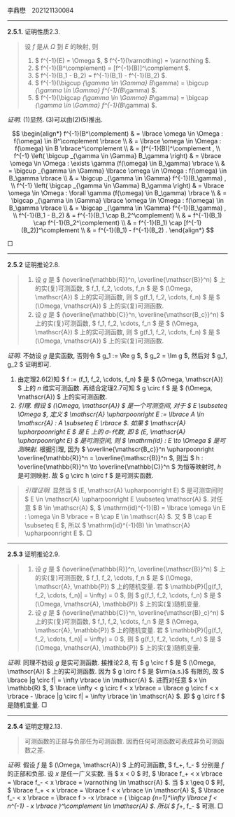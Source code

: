李鼎懋&emsp;202121130084

---

**2.5.1.** 证明性质2.3.

> 设 $f$ 是从 $\Omega$ 到 $E$ 的映射, 则
>
> 1. $ f^{-1}(E) = \Omega $, $ f^{-1}(\varnothing) = \varnothing $.
> 2. $ f^{-1}(B^\complement) = [f^{-1}(B)]^\complement $.
> 3. $ f^{-1}(B_1 - B_2) = f^{-1}(B_1) - f^{-1}(B_2) $.
> 4. $ f^{-1}(\bigcup _{\gamma \in \Gamma} B_\gamma) = \bigcup _{\gamma \in \Gamma} f^{-1}(B_\gamma) $.
> 5. $ f^{-1}(\bigcap _{\gamma \in \Gamma} B_\gamma) = \bigcap _{\gamma \in \Gamma} f^{-1}(B_\gamma) $.

*证明.* (1)显然. (3)可以由(2)(5)推出.

$$ \begin{align*}
f^{-1}(B^\complement) & = \lbrace \omega \in \Omega : f(\omega) \in B^\complement \rbrace \\
& = \lbrace \omega \in \Omega : f(\omega) \in B \rbrace^\complement \\
& = [f^{-1}(B)]^\complement , \\
f^{-1} \left( \bigcup _{\gamma \in \Gamma} B_\gamma \right) & = \lbrace \omega \in \Omega : \exists \gamma (f(\omega) \in B_\gamma) \rbrace \\
& = \bigcup _{\gamma \in \Gamma} \lbrace \omega \in \Omega : f(\omega) \in B_\gamma \rbrace \\
& = \bigcup _{\gamma \in \Gamma} f^{-1}(B_\gamma) , \\
f^{-1} \left( \bigcap _{\gamma \in \Gamma} B_\gamma \right) & = \lbrace \omega \in \Omega : \forall \gamma (f(\omega) \in B_\gamma) \rbrace \\
& = \bigcap _{\gamma \in \Gamma} \lbrace \omega \in \Omega : f(\omega) \in B_\gamma \rbrace \\
& = \bigcap _{\gamma \in \Gamma} f^{-1}(B_\gamma) , \\
f^{-1}(B_1 - B_2) & = f^{-1}(B_1 \cap B_2^\complement) \\
& = f^{-1}(B_1) \cap f^{-1}(B_2^\complement) \\
& = f^{-1}(B_1) \cap [f^{-1}(B_2)]^\complement \\
& = f^{-1}(B_1) - f^{-1}(B_2) .
\end{align*} $$

$\Box$

---

**2.5.2** 证明推论2.8.

> 1. 设 $g$ 是 $ (\overline{\mathbb{R}}^n, \overline{\mathscr{B}}^n) $ 上的实(复)可测函数, $ f_1, f_2, \cdots, f_n $ 是 $ (\Omega, \mathscr{A}) $ 上的实可测函数, 则 $ g(f_1, f_2, \cdots, f_n) $ 是 $ (\Omega, \mathscr{A}) $ 上的实(复)可测函数.
> 2. 设 $g$ 是 $ (\overline{\mathbb{C}}^n, \overline{\mathscr{B_c}}^n) $ 上的实(复)可测函数, $ f_1, f_2, \cdots, f_n $ 是 $ (\Omega, \mathscr{A}) $ 上的实可测函数, 则 $ g(f_1, f_2, \cdots, f_n) $ 是 $ (\Omega, \mathscr{A}) $ 上的实(复)可测函数.

*证明.* 不妨设 $g$ 是实函数, 否则令 $ g_1 := \Re g $, $ g_2 = \Im g $, 然后对 $ g_1, g_2 $ 证明即可.

1. 由定理2.6(2)知 $ f := (f_1, f_2, \cdots, f_n) $ 是 $ (\Omega, \mathscr{A}) $ 上的 $n$ 维实可测函数. 再结合定理2.7可知 $ g \circ f $ 是 $ (\Omega, \mathscr{A}) $ 上的实可测函数.
2. *引理. 假设 $ (\Omega, \mathscr{A}) $ 是一个可测空间, 对于 $ E \subseteq \Omega $, 定义 $ \mathscr{A} \upharpoonright E := \lbrace A \in \mathscr{A} : A \subseteq E \rbrace $. 如果 $ \mathscr{A} \upharpoonright E $ 是 $E$ 上的 $\sigma$-代数, 即 $ (E, \mathscr{A} \upharpoonright E) $ 是可测空间, 则 $ \mathrm{id} : E \to \Omega $ 是可测映射.* 根据引理, 因为 $ \overline{\mathscr{B_c}}^n \upharpoonright \overline{\mathbb{R}}^n = \overline{\mathscr{B}}^n $, 则当 $ h : \overline{\mathbb{R}}^n \to \overline{\mathbb{C}}^n $ 为恒等映射时, $h$ 是可测映射. 故 $ g \circ h \circ f $ 是可测实函数.

> *引理证明.* 显然当 $ (E, \mathscr{A} \upharpoonright E) $ 是可测空间时 $ E \in \mathscr{A} \upharpoonright E \subseteq \mathscr{A} $. 对任意 $ B \in \mathscr{A} $, $ \mathrm{id}^{-1}(B) = \lbrace \omega \in E : \omega \in B \rbrace = B \cap E \in \mathscr{A} $. 又 $ B \cap E \subseteq E $, 所以 $ \mathrm{id}^{-1}(B) \in \mathscr{A} \upharpoonright E $. $\Box$

---

**2.5.3** 证明推论2.9.

> 1. 设 $g$ 是 $ (\overline{\mathbb{R}}^n, \overline{\mathscr{B}}^n) $ 上的实(复)可测函数, $ f_1, f_2, \cdots, f_n $ 是 $ (\Omega, \mathscr{A}, \mathbb{P}) $ 上的随机变量. 若 $ \mathbb{P}(|g(f_1, f_2, \cdots, f_n)| = \infty) = 0 $, 则 $ g(f_1, f_2, \cdots, f_n) $ 是 $ (\Omega, \mathscr{A}, \mathbb{P}) $ 上的实(复)随机变量.
> 2. 设 $g$ 是 $ (\overline{\mathbb{C}}^n, \overline{\mathscr{B}_c}^n) $ 上的实(复)可测函数, $ f_1, f_2, \cdots, f_n $ 是 $ (\Omega, \mathscr{A}, \mathbb{P}) $ 上的随机变量. 若 $ \mathbb{P}(|g(f_1, f_2, \cdots, f_n)| = \infty) = 0 $, 则 $ g(f_1, f_2, \cdots, f_n) $ 是 $ (\Omega, \mathscr{A}, \mathbb{P}) $ 上的实(复)随机变量.

*证明.* 同理不妨设 $g$ 是实可测函数. 接推论2.8, 有 $ g \circ f $ 是 $ (\Omega, \mathscr{A}) $ 上的实可测函数. 因为 $ g \circ f $ 是 $\rm{a.s.}$ 有限的, 故 $ \lbrace |g \circ f| = \infty \rbrace \in \mathscr{A} $. 进而对任意 $ x \in \mathbb{R} $, $ \lbrace \infty < g \circ f < x \rbrace = \lbrace g \circ f < x \rbrace - \lbrace |g \circ f| = \infty \rbrace \in \mathscr{A} $. 即 $ g \circ f $ 是随机变量. $\Box$

---

**2.5.4** 证明定理2.13.

> 可测函数的正部与负部任为可测函数. 因而任何可测函数可表成非负可测函数之差.

*证明.* 假设 $f$ 是 $ (\Omega, \mathscr{A}) $ 上的可测函数, $ f_+, f_- $ 分别是 $f$ 的正部和负部. 设 $x$ 是任一广义实数. 当 $ x <  0 $ 时, $ \lbrace f_+ < x \rbrace = \lbrace f_- < x \rbrace = \varnothing \in \mathscr{A} $. 当 $ x \geq 0 $ 时, $ \lbrace f_+ < x \rbrace = \lbrace f < x \rbrace \in \mathscr{A} $, $ \lbrace f_- < x \rbrace = \lbrace f > -x \rbrace = ( \bigcap _{n=1}^\infty  \lbrace f < n^{-1} - x \rbrace )^\complement \in \mathscr{A} $. 所以 $ f_+, f_- $ 可测. $\Box$
